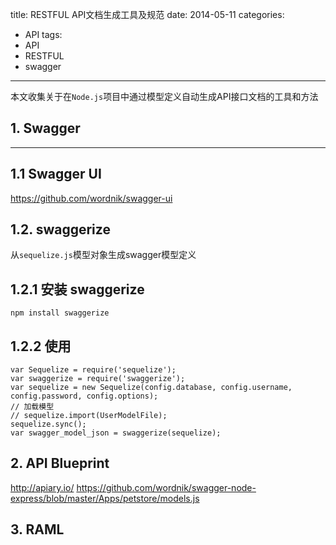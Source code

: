 title: RESTFUL API文档生成工具及规范
date: 2014-05-11
categories:
- API
tags:
- API
- RESTFUL
- swagger
---

本文收集关于在`Node.js`项目中通过模型定义自动生成API接口文档的工具和方法


<!-- more -->
## 1. Swagger

----------

## 1.1 Swagger UI

https://github.com/wordnik/swagger-ui

## 1.2. swaggerize

从`sequelize.js`模型对象生成swagger模型定义

## 1.2.1 安装 swaggerize

```
npm install swaggerize
```

## 1.2.2 使用

```
var Sequelize = require('sequelize');
var swaggerize = require('swaggerize');
var sequelize = new Sequelize(config.database, config.username, config.password, config.options);
// 加载模型
// sequelize.import(UserModelFile);
sequelize.sync();
var swagger_model_json = swaggerize(sequelize);
```

## 2. API Blueprint

http://apiary.io/
https://github.com/wordnik/swagger-node-express/blob/master/Apps/petstore/models.js

## 3. RAML